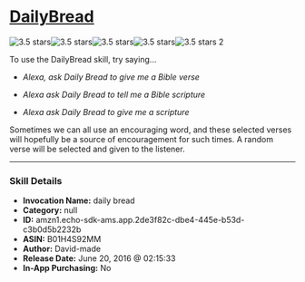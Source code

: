 # [DailyBread](http://alexa.amazon.com/#skills/amzn1.echo-sdk-ams.app.2de3f82c-dbe4-445e-b53d-c3b0d5b2232b)
![3.5 stars](../../images/ic_star_black_18dp_1x.png)![3.5 stars](../../images/ic_star_black_18dp_1x.png)![3.5 stars](../../images/ic_star_black_18dp_1x.png)![3.5 stars](../../images/ic_star_half_black_18dp_1x.png)![3.5 stars](../../images/ic_star_border_black_18dp_1x.png) 2

To use the DailyBread skill, try saying...

* *Alexa, ask Daily Bread to give me a Bible verse*

* *Alexa ask Daily Bread to tell me a Bible scripture*

* *Alexa ask Daily Bread to give me a scripture*

Sometimes we can all use an encouraging word, and these selected verses will hopefully be a source of encouragement for such times. A random verse will be selected and given to the listener.

***

### Skill Details

* **Invocation Name:** daily bread
* **Category:** null
* **ID:** amzn1.echo-sdk-ams.app.2de3f82c-dbe4-445e-b53d-c3b0d5b2232b
* **ASIN:** B01H4S92MM
* **Author:** David-made
* **Release Date:** June 20, 2016 @ 02:15:33
* **In-App Purchasing:** No
